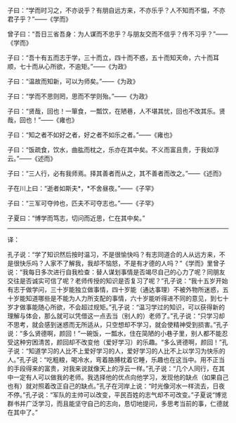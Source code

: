 子曰：“学而时习之，不亦说乎？有朋自远方来，不亦乐乎？人不知而不愠，不亦君子乎？”——《学而》

曾子曰：“吾日三省吾身：为人谋而不忠乎？与朋友交而不信乎？传不习乎？”——《学而》

子曰：“吾十有五而志于学，三十而立，四十而不惑，五十而知天命，六十而耳顺，七十而从心所欲，不逾矩。”——《为政》

子曰：“温故而知新，可以为师矣。”——《为政》

子曰：“学而不思则罔，思而不学则殆。”——《为政》

子曰：“贤哉，回也！一箪食，一瓢饮，在陋巷，人不堪其忧，回也不改其乐。贤哉，回也！”——《雍也》

子曰：“知之者不如好之者，好之者不如乐之者。”——《雍也》

子曰：“饭疏食，饮水，曲肱而枕之，乐亦在其中矣。不义而富且贵，于我如浮云。”——《述而》

子曰：“三人行，必有我师焉。择其善者而从之，其不善者而改之。”——《述而》

子在川上曰：“逝者如斯夫*，*不舍昼夜。”——《子罕》

子曰：“三军可夺帅也，匹夫不可夺志也。”——《子罕》

子夏曰：“博学而笃志，切问而近思，仁在其中矣。”

------

译：

孔子说：“学了知识然后按时温习，不是很愉快吗？有志同道合的人从远方来，不是很快乐吗？人家不了解我，我却不恼怒，不是有才德的人吗？”《学而》里曾子说：“我每日多次进行自我检查：替人谋划事情是否竭尽自己的心力了呢？同朋友交往是否诚实可信了呢？老师传授的知识是否复习了呢？”孔子说：“我十五岁开始有志于做学问，三十岁能独立做事情，四十岁能（通达事理）不被外物所迷惑，五十岁能知道哪些是不能为人力所支配的事情，六十岁能听得进不同的意见，到七十岁才做事能随心所欲，不会超过规矩。”孔子说：“温习学过的知识，可以获得新的理解与体会，那么就可以凭借这一点去当（别人的）老师了。”孔子说：“只学习却不思考，就会感到迷惑而无所适从，只空想却不学习，就会使精神受到损害。”孔子说：“多么贤德啊，颜回！”一碗饭，一瓢水，住在简陋的小巷子里，别人都不能忍受这种穷困清苦，颜回却不改变他（爱好学习）的乐趣。“多么贤德啊，颜回！”孔子说：“知道学习的人比不上爱好学习的人，爱好学习的人比不上以学习为快乐的人。”孔子说：“吃粗粮，喝冷水，弯着胳膊枕着它睡，乐趣也在这当中。用不正当的手段得来的富贵，对我来说就像天上的浮云一样。”孔子说：“几个人同行，在其中一定有人可以做我的老师。我选择他的优点向他学习，发现他的缺点（如果自己也有）就对照着改正自己的缺点。”孔子在河岸上说：“时光像河水一样流去，日夜不停。”孔子说：“军队的主帅可以改变，平民百姓的志气却不可改变。”子夏说“博览群书并广泛学习，而且能坚守自己的志向，恳切地提问，多思考当前的事，仁德就在其中了。”